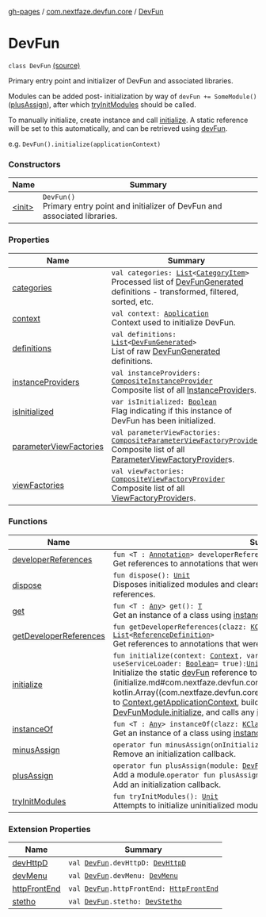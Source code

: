 [gh-pages](../../index.md) / [com.nextfaze.devfun.core](../index.md) / [DevFun](./index.md)

# DevFun

`class DevFun` [(source)](https://github.com/NextFaze/dev-fun/tree/master/devfun/src/main/java/com/nextfaze/devfun/core/DevFun.kt#L164)

Primary entry point and initializer of DevFun and associated libraries.

Modules can be added post- initialization by way of `devFun += SomeModule()` ([plusAssign](plus-assign.md)), after which [tryInitModules](try-init-modules.md) should be called.

To manually initialize, create instance and call [initialize](initialize.md).
A static reference will be set to this automatically, and can be retrieved using [devFun](../dev-fun.md).

e.g. `DevFun().initialize(applicationContext)`

### Constructors

| Name | Summary |
|---|---|
| [&lt;init&gt;](-init-.md) | `DevFun()`<br>Primary entry point and initializer of DevFun and associated libraries. |

### Properties

| Name | Summary |
|---|---|
| [categories](categories.md) | `val categories: `[`List`](https://kotlinlang.org/api/latest/jvm/stdlib/kotlin.collections/-list/index.html)`<`[`CategoryItem`](../../com.nextfaze.devfun.category/-category-item/index.md)`>`<br>Processed list of [DevFunGenerated](../../com.nextfaze.devfun.generated/-dev-fun-generated/index.md) definitions - transformed, filtered, sorted, etc. |
| [context](context.md) | `val context: `[`Application`](https://developer.android.com/reference/android/app/Application.html)<br>Context used to initialize DevFun. |
| [definitions](definitions.md) | `val definitions: `[`List`](https://kotlinlang.org/api/latest/jvm/stdlib/kotlin.collections/-list/index.html)`<`[`DevFunGenerated`](../../com.nextfaze.devfun.generated/-dev-fun-generated/index.md)`>`<br>List of raw [DevFunGenerated](../../com.nextfaze.devfun.generated/-dev-fun-generated/index.md) definitions. |
| [instanceProviders](instance-providers.md) | `val instanceProviders: `[`CompositeInstanceProvider`](../../com.nextfaze.devfun.inject/-composite-instance-provider.md)<br>Composite list of all [InstanceProvider](../../com.nextfaze.devfun.inject/-instance-provider/index.md)s. |
| [isInitialized](is-initialized.md) | `var isInitialized: `[`Boolean`](https://kotlinlang.org/api/latest/jvm/stdlib/kotlin/-boolean/index.html)<br>Flag indicating if this instance of DevFun has been initialized. |
| [parameterViewFactories](parameter-view-factories.md) | `val parameterViewFactories: `[`CompositeParameterViewFactoryProvider`](../../com.nextfaze.devfun.invoke/-composite-parameter-view-factory-provider.md)<br>Composite list of all [ParameterViewFactoryProvider](../../com.nextfaze.devfun.invoke/-parameter-view-factory-provider/index.md)s. |
| [viewFactories](view-factories.md) | `val viewFactories: `[`CompositeViewFactoryProvider`](../../com.nextfaze.devfun.view/-composite-view-factory-provider.md)<br>Composite list of all [ViewFactoryProvider](../../com.nextfaze.devfun.view/-view-factory-provider/index.md)s. |

### Functions

| Name | Summary |
|---|---|
| [developerReferences](developer-references.md) | `fun <T : `[`Annotation`](https://kotlinlang.org/api/latest/jvm/stdlib/kotlin/-annotation/index.html)`> developerReferences(): `[`List`](https://kotlinlang.org/api/latest/jvm/stdlib/kotlin.collections/-list/index.html)`<`[`ReferenceDefinition`](../../com.nextfaze.devfun.reference/-reference-definition/index.md)`>`<br>Get references to annotations that were annotated as [DeveloperReference](../../com.nextfaze.devfun.reference/-developer-reference/index.md). |
| [dispose](dispose.md) | `fun dispose(): `[`Unit`](https://kotlinlang.org/api/latest/jvm/stdlib/kotlin/-unit/index.html)<br>Disposes initialized modules and clears self (static), context, and module references. |
| [get](get.md) | `fun <T : `[`Any`](https://kotlinlang.org/api/latest/jvm/stdlib/kotlin/-any/index.html)`> get(): `[`T`](get.md#T)<br>Get an instance of a class using [instanceProviders](instance-providers.md). |
| [getDeveloperReferences](get-developer-references.md) | `fun getDeveloperReferences(clazz: `[`KClass`](https://kotlinlang.org/api/latest/jvm/stdlib/kotlin.reflect/-k-class/index.html)`<out `[`Annotation`](https://kotlinlang.org/api/latest/jvm/stdlib/kotlin/-annotation/index.html)`>): `[`List`](https://kotlinlang.org/api/latest/jvm/stdlib/kotlin.collections/-list/index.html)`<`[`ReferenceDefinition`](../../com.nextfaze.devfun.reference/-reference-definition/index.md)`>`<br>Get references to annotations that were annotated as [DeveloperReference](../../com.nextfaze.devfun.reference/-developer-reference/index.md). |
| [initialize](initialize.md) | `fun initialize(context: `[`Context`](https://developer.android.com/reference/android/content/Context.html)`, vararg modules: `[`DevFunModule`](../-dev-fun-module/index.md)`, useServiceLoader: `[`Boolean`](https://kotlinlang.org/api/latest/jvm/stdlib/kotlin/-boolean/index.html)` = true): `[`Unit`](https://kotlinlang.org/api/latest/jvm/stdlib/kotlin/-unit/index.html)<br>Initialize the static [devFun](../dev-fun.md) reference to `this`, [context](initialize.md#com.nextfaze.devfun.core.DevFun$initialize(android.content.Context, kotlin.Array((com.nextfaze.devfun.core.DevFunModule)), kotlin.Boolean)/context) to [Context.getApplicationContext](https://developer.android.com/reference/android/content/Context.html#getApplicationContext()), build [instanceProviders](instance-providers.md), call module's [DevFunModule.initialize](../-dev-fun-module/initialize.md), and calls any [initializationCallbacks](#). |
| [instanceOf](instance-of.md) | `fun <T : `[`Any`](https://kotlinlang.org/api/latest/jvm/stdlib/kotlin/-any/index.html)`> instanceOf(clazz: `[`KClass`](https://kotlinlang.org/api/latest/jvm/stdlib/kotlin.reflect/-k-class/index.html)`<out `[`T`](instance-of.md#T)`>): `[`T`](instance-of.md#T)<br>Get an instance of a class using [instanceProviders](instance-providers.md). |
| [minusAssign](minus-assign.md) | `operator fun minusAssign(onInitialized: `[`OnInitialized`](../-on-initialized.md)`): `[`Unit`](https://kotlinlang.org/api/latest/jvm/stdlib/kotlin/-unit/index.html)<br>Remove an initialization callback. |
| [plusAssign](plus-assign.md) | `operator fun plusAssign(module: `[`DevFunModule`](../-dev-fun-module/index.md)`): `[`Unit`](https://kotlinlang.org/api/latest/jvm/stdlib/kotlin/-unit/index.html)<br>Add a module.`operator fun plusAssign(onInitialized: `[`OnInitialized`](../-on-initialized.md)`): `[`Unit`](https://kotlinlang.org/api/latest/jvm/stdlib/kotlin/-unit/index.html)<br>Add an initialization callback. |
| [tryInitModules](try-init-modules.md) | `fun tryInitModules(): `[`Unit`](https://kotlinlang.org/api/latest/jvm/stdlib/kotlin/-unit/index.html)<br>Attempts to initialize uninitialized modules. |

### Extension Properties

| Name | Summary |
|---|---|
| [devHttpD](../../com.nextfaze.devfun.httpd/dev-http-d.md) | `val `[`DevFun`](./index.md)`.devHttpD: `[`DevHttpD`](../../com.nextfaze.devfun.httpd/-dev-http-d/index.md) |
| [devMenu](../../com.nextfaze.devfun.menu/dev-menu.md) | `val `[`DevFun`](./index.md)`.devMenu: `[`DevMenu`](../../com.nextfaze.devfun.menu/-dev-menu/index.md) |
| [httpFrontEnd](../../com.nextfaze.devfun.httpd.frontend/http-front-end.md) | `val `[`DevFun`](./index.md)`.httpFrontEnd: `[`HttpFrontEnd`](../../com.nextfaze.devfun.httpd.frontend/-http-front-end/index.md) |
| [stetho](../../com.nextfaze.devfun.stetho/stetho.md) | `val `[`DevFun`](./index.md)`.stetho: `[`DevStetho`](../../com.nextfaze.devfun.stetho/-dev-stetho/index.md) |
